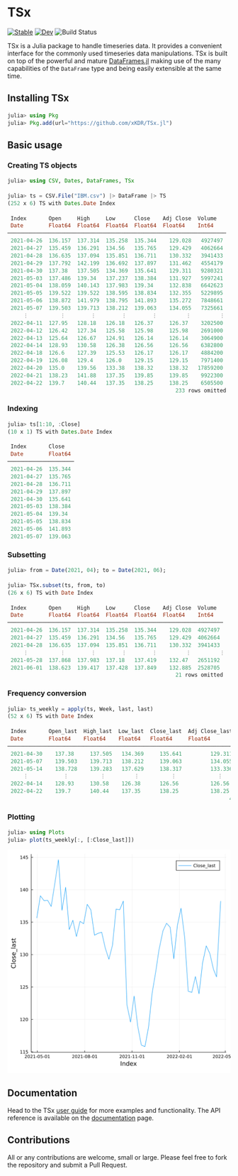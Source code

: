 # TSx

[![Stable](https://img.shields.io/badge/docs-stable-blue.svg)](https://xKDR.github.io/TSx.jl/stable)
[![Dev](https://img.shields.io/badge/docs-dev-blue.svg)](https://xKDR.github.io/TSx.jl/dev)
![Build Status](https://github.com/xKDR/TSx.jl/actions/workflows/documentation.yml/badge.svg)

TSx is a Julia package to handle timeseries data. It provides a
convenient interface for the commonly used timeseries data
manipulations. TSx is built on top of the powerful and mature
[DataFrames.jl](https://github.com/JuliaData/DataFrames.jl) making
use of the many capabilities of the `DataFrame` type and being easily
extensible at the same time.

## Installing TSx

```julia
julia> using Pkg
julia> Pkg.add(url="https://github.com/xKDR/TSx.jl")
```

## Basic usage

### Creating TS objects
```julia
julia> using CSV, Dates, DataFrames, TSx

julia> ts = CSV.File("IBM.csv") |> DataFrame |> TS
(252 x 6) TS with Dates.Date Index

 Index       Open     High     Low      Close    Adj Close  Volume
 Date        Float64  Float64  Float64  Float64  Float64    Int64
─────────────────────────────────────────────────────────────────────
 2021-04-26  136.157  137.314  135.258  135.344    129.028   4927497
 2021-04-27  135.459  136.291  134.56   135.765    129.429   4062664
 2021-04-28  136.635  137.094  135.851  136.711    130.332   3941433
 2021-04-29  137.792  142.199  136.692  137.897    131.462   4554179
 2021-04-30  137.38   137.505  134.369  135.641    129.311   9280321
 2021-05-03  137.486  139.34   137.237  138.384    131.927   5997241
 2021-05-04  138.059  140.143  137.983  139.34     132.838   6642623
 2021-05-05  139.522  139.522  138.595  138.834    132.355   5229895
 2021-05-06  138.872  141.979  138.795  141.893    135.272   7848661
 2021-05-07  139.503  139.713  138.212  139.063    134.055   7325661
     ⋮          ⋮        ⋮        ⋮        ⋮         ⋮         ⋮
 2022-04-11  127.95   128.18   126.18   126.37     126.37    3202500
 2022-04-12  126.42   127.34   125.58   125.98     125.98    2691000
 2022-04-13  125.64   126.67   124.91   126.14     126.14    3064900
 2022-04-14  128.93   130.58   126.38   126.56     126.56    6382800
 2022-04-18  126.6    127.39   125.53   126.17     126.17    4884200
 2022-04-19  126.08   129.4    126.0    129.15     129.15    7971400
 2022-04-20  135.0    139.56   133.38   138.32     138.32   17859200
 2022-04-21  138.23   141.88   137.35   139.85     139.85    9922300
 2022-04-22  139.7    140.44   137.35   138.25     138.25    6505500
                                                     233 rows omitted
```

### Indexing
```julia
julia> ts[1:10, :Close]
(10 x 1) TS with Dates.Date Index

 Index       Close
 Date        Float64
─────────────────────
 2021-04-26  135.344
 2021-04-27  135.765
 2021-04-28  136.711
 2021-04-29  137.897
 2021-04-30  135.641
 2021-05-03  138.384
 2021-05-04  139.34
 2021-05-05  138.834
 2021-05-06  141.893
 2021-05-07  139.063

```

### Subsetting
```julia
julia> from = Date(2021, 04); to = Date(2021, 06);

julia> TSx.subset(ts, from, to)
(26 x 6) TS with Date Index

 Index       Open     High     Low      Close    Adj Close  Volume  
 Date        Float64  Float64  Float64  Float64  Float64    Int64   
────────────────────────────────────────────────────────────────────
 2021-04-26  136.157  137.314  135.258  135.344    129.028  4927497
 2021-04-27  135.459  136.291  134.56   135.765    129.429  4062664
 2021-04-28  136.635  137.094  135.851  136.711    130.332  3941433
     ⋮          ⋮        ⋮        ⋮        ⋮         ⋮         ⋮
 2021-05-28  137.868  137.983  137.18   137.419    132.47   2651192
 2021-06-01  138.623  139.417  137.428  137.849    132.885  2528705
                                                     21 rows omitted
```

### Frequency conversion
```julia
julia> ts_weekly = apply(ts, Week, last, last)
(52 x 6) TS with Date Index

 Index       Open_last  High_last  Low_last  Close_last  Adj Close_last  Volume_last 
 Date        Float64    Float64    Float64   Float64     Float64         Int64       
─────────────────────────────────────────────────────────────────────────────────────
 2021-04-30    137.38     137.505   134.369     135.641         129.311      9280321
 2021-05-07    139.503    139.713   138.212     139.063         134.055      7325661
 2021-05-14    138.728    139.283   137.629     138.317         133.336      2873780
     ⋮           ⋮          ⋮         ⋮          ⋮             ⋮              ⋮
 2022-04-14    128.93     130.58    126.38      126.56          126.56       6382800
 2022-04-22    139.7      140.44    137.35      138.25          138.25       6505500
                                                                      47 rows omitted
```

### Plotting
```julia
julia> using Plots
julia> plot(ts_weekly[:, [:Close_last]])
```

![](./docs/src/assets/ts-plot.svg)

## Documentation

Head to the TSx [user guide](https://xkdr.github.io/TSx.jl/dev/user_guide/) for more
examples and functionality. The API reference is available on the
[documentation](https://xkdr.github.io/TSx.jl/dev/api/) page.

## Contributions

All or any contributions are welcome, small or large. Please feel free
to fork the repository and submit a Pull Request.
